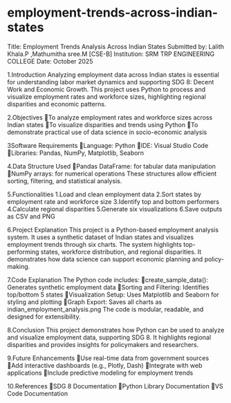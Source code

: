 # employment-trends-across-indian-states
Title: Employment Trends Analysis Across Indian States
Submitted by: Lalith Khala.P ,Mathumitha sree.M [CSE-B]
Institution: SRM TRP ENGINEERING COLLEGE Date: October 2025

1.Introduction 
Analyzing employment data across Indian states is essential for understanding labor market dynamics and supporting SDG 8: Decent Work and Economic Growth. This project uses Python to process and visualize employment rates and workforce sizes, highlighting regional disparities and economic patterns.

2.Objectives
To analyze employment rates and workforce sizes across Indian states To visualize disparities and trends using Python To demonstrate practical use of data science in socio-economic analysis

3Software Requirements
Language: Python
IDE: Visual Studio Code
Libraries: Pandas, NumPy, Matplotlib, Seaborn

4.Data Structure Used 
Pandas DataFrame: for tabular data manipulation
NumPy arrays: for numerical operations These structures allow efficient sorting, filtering, and statistical analysis.

5.Functionalities
1.Load and clean employment data 
2.Sort states by employment rate and workforce size 
3.Identify top and bottom performers 
4.Calculate regional disparities
5.Generate six visualizations
6.Save outputs as CSV and PNG

6.Project Explanation 
This project is a Python-based employment analysis system. It uses a synthetic dataset of Indian states and visualizes employment trends through six charts. The system highlights top-performing states, workforce distribution, and regional disparities. It demonstrates how data science can support economic planning and policy-making.

7.Code Explanation 
The Python code includes: create_sample_data(): Generates synthetic employment data Sorting and Filtering: Identifies top/bottom 5 states Visualization Setup: Uses Matplotlib and Seaborn for styling and plotting Graph Export: Saves all charts as indian_employment_analysis.png The code is modular, readable, and designed for extensibility.

8.Conclusion 
This project demonstrates how Python can be used to analyze and visualize employment data, supporting SDG 8. It highlights regional disparities and provides insights for policymakers and researchers.

9.Future Enhancements
Use real-time data from government sources
Add interactive dashboards (e.g., Plotly, Dash) Integrate with web applications 
Include predictive modeling for employment trends

10.References
SDG 8 Documentation 
Python Library Documentation
VS Code Documentation


